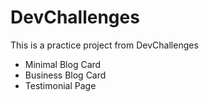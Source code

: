 # DevChallenges

This is a practice project from DevChallenges

- Minimal Blog Card
- Business Blog Card
- Testimonial Page
